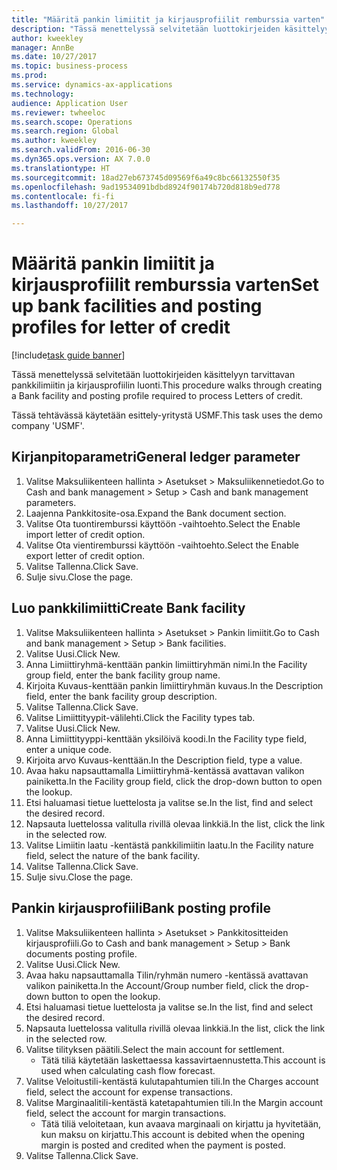 ```yaml
--- 
title: "Määritä pankin limiitit ja kirjausprofiilit remburssia varten"
description: "Tässä menettelyssä selvitetään luottokirjeiden käsittelyyn tarvittavan pankkilimiitin ja kirjausprofiilin luonti."
author: kweekley
manager: AnnBe
ms.date: 10/27/2017
ms.topic: business-process
ms.prod: 
ms.service: dynamics-ax-applications
ms.technology: 
audience: Application User
ms.reviewer: twheeloc
ms.search.scope: Operations
ms.search.region: Global
ms.author: kweekley
ms.search.validFrom: 2016-06-30
ms.dyn365.ops.version: AX 7.0.0
ms.translationtype: HT
ms.sourcegitcommit: 18ad27eb673745d09569f6a49c8bc66132550f35
ms.openlocfilehash: 9ad19534091bdbd8924f90174b720d818b9ed778
ms.contentlocale: fi-fi
ms.lasthandoff: 10/27/2017

---
```

# <a name="set-up-bank-facilities-and-posting-profiles-for-letter-of-credit"></a><span data-ttu-id="34ac7-103">Määritä pankin limiitit ja kirjausprofiilit remburssia varten</span><span class="sxs-lookup"><span data-stu-id="34ac7-103">Set up bank facilities and posting profiles for letter of credit</span></span>

[!include[task guide banner](../../includes/task-guide-banner.md)]

<span data-ttu-id="34ac7-104">Tässä menettelyssä selvitetään luottokirjeiden käsittelyyn tarvittavan pankkilimiitin ja kirjausprofiilin luonti.</span><span class="sxs-lookup"><span data-stu-id="34ac7-104">This procedure walks through creating a Bank facility and posting profile required to process Letters of credit.</span></span> 

<span data-ttu-id="34ac7-105">Tässä tehtävässä käytetään esittely-yritystä USMF.</span><span class="sxs-lookup"><span data-stu-id="34ac7-105">This task uses the demo company 'USMF'.</span></span>






## <a name="general-ledger-parameter"></a><span data-ttu-id="34ac7-106">Kirjanpitoparametri</span><span class="sxs-lookup"><span data-stu-id="34ac7-106">General ledger parameter</span></span>
1. <span data-ttu-id="34ac7-107">Valitse Maksuliikenteen hallinta > Asetukset > Maksuliikennetiedot.</span><span class="sxs-lookup"><span data-stu-id="34ac7-107">Go to Cash and bank management > Setup > Cash and bank management parameters.</span></span>
2. <span data-ttu-id="34ac7-108">Laajenna Pankkitosite-osa.</span><span class="sxs-lookup"><span data-stu-id="34ac7-108">Expand the Bank document section.</span></span>
3. <span data-ttu-id="34ac7-109">Valitse Ota tuontiremburssi käyttöön -vaihtoehto.</span><span class="sxs-lookup"><span data-stu-id="34ac7-109">Select the Enable import letter of credit option.</span></span>
4. <span data-ttu-id="34ac7-110">Valitse Ota vientiremburssi käyttöön -vaihtoehto.</span><span class="sxs-lookup"><span data-stu-id="34ac7-110">Select the Enable export letter of credit option.</span></span>
5. <span data-ttu-id="34ac7-111">Valitse Tallenna.</span><span class="sxs-lookup"><span data-stu-id="34ac7-111">Click Save.</span></span>
6. <span data-ttu-id="34ac7-112">Sulje sivu.</span><span class="sxs-lookup"><span data-stu-id="34ac7-112">Close the page.</span></span>

## <a name="create-bank-facility"></a><span data-ttu-id="34ac7-113">Luo pankkilimiitti</span><span class="sxs-lookup"><span data-stu-id="34ac7-113">Create Bank facility</span></span>
1. <span data-ttu-id="34ac7-114">Valitse Maksuliikenteen hallinta > Asetukset > Pankin limiitit.</span><span class="sxs-lookup"><span data-stu-id="34ac7-114">Go to Cash and bank management > Setup > Bank facilities.</span></span>
2. <span data-ttu-id="34ac7-115">Valitse Uusi.</span><span class="sxs-lookup"><span data-stu-id="34ac7-115">Click New.</span></span>
3. <span data-ttu-id="34ac7-116">Anna Limiittiryhmä-kenttään pankin limiittiryhmän nimi.</span><span class="sxs-lookup"><span data-stu-id="34ac7-116">In the Facility group field, enter the bank facility group name.</span></span>
4. <span data-ttu-id="34ac7-117">Kirjoita Kuvaus-kenttään pankin limiittiryhmän kuvaus.</span><span class="sxs-lookup"><span data-stu-id="34ac7-117">In the Description field, enter the bank facility group description.</span></span>
5. <span data-ttu-id="34ac7-118">Valitse Tallenna.</span><span class="sxs-lookup"><span data-stu-id="34ac7-118">Click Save.</span></span>
6. <span data-ttu-id="34ac7-119">Valitse Limiittityypit-välilehti.</span><span class="sxs-lookup"><span data-stu-id="34ac7-119">Click the Facility types tab.</span></span>
7. <span data-ttu-id="34ac7-120">Valitse Uusi.</span><span class="sxs-lookup"><span data-stu-id="34ac7-120">Click New.</span></span>
8. <span data-ttu-id="34ac7-121">Anna Limiittityyppi-kenttään yksilöivä koodi.</span><span class="sxs-lookup"><span data-stu-id="34ac7-121">In the Facility type field, enter a unique code.</span></span>
9. <span data-ttu-id="34ac7-122">Kirjoita arvo Kuvaus-kenttään.</span><span class="sxs-lookup"><span data-stu-id="34ac7-122">In the Description field, type a value.</span></span>
10. <span data-ttu-id="34ac7-123">Avaa haku napsauttamalla Limiittiryhmä-kentässä avattavan valikon painiketta.</span><span class="sxs-lookup"><span data-stu-id="34ac7-123">In the Facility group field, click the drop-down button to open the lookup.</span></span>
11. <span data-ttu-id="34ac7-124">Etsi haluamasi tietue luettelosta ja valitse se.</span><span class="sxs-lookup"><span data-stu-id="34ac7-124">In the list, find and select the desired record.</span></span>
12. <span data-ttu-id="34ac7-125">Napsauta luettelossa valitulla rivillä olevaa linkkiä.</span><span class="sxs-lookup"><span data-stu-id="34ac7-125">In the list, click the link in the selected row.</span></span>
13. <span data-ttu-id="34ac7-126">Valitse Limiitin laatu -kentästä pankkilimiitin laatu.</span><span class="sxs-lookup"><span data-stu-id="34ac7-126">In the Facility nature field, select the nature of the bank facility.</span></span>
14. <span data-ttu-id="34ac7-127">Valitse Tallenna.</span><span class="sxs-lookup"><span data-stu-id="34ac7-127">Click Save.</span></span>
15. <span data-ttu-id="34ac7-128">Sulje sivu.</span><span class="sxs-lookup"><span data-stu-id="34ac7-128">Close the page.</span></span>

## <a name="bank-posting-profile"></a><span data-ttu-id="34ac7-129">Pankin kirjausprofiili</span><span class="sxs-lookup"><span data-stu-id="34ac7-129">Bank posting profile</span></span>
1. <span data-ttu-id="34ac7-130">Valitse Maksuliikenteen hallinta > Asetukset > Pankkitositteiden kirjausprofiili.</span><span class="sxs-lookup"><span data-stu-id="34ac7-130">Go to Cash and bank management > Setup > Bank documents posting profile.</span></span>
2. <span data-ttu-id="34ac7-131">Valitse Uusi.</span><span class="sxs-lookup"><span data-stu-id="34ac7-131">Click New.</span></span>
3. <span data-ttu-id="34ac7-132">Avaa haku napsauttamalla Tilin/ryhmän numero -kentässä avattavan valikon painiketta.</span><span class="sxs-lookup"><span data-stu-id="34ac7-132">In the Account/Group number field, click the drop-down button to open the lookup.</span></span>
4. <span data-ttu-id="34ac7-133">Etsi haluamasi tietue luettelosta ja valitse se.</span><span class="sxs-lookup"><span data-stu-id="34ac7-133">In the list, find and select the desired record.</span></span>
5. <span data-ttu-id="34ac7-134">Napsauta luettelossa valitulla rivillä olevaa linkkiä.</span><span class="sxs-lookup"><span data-stu-id="34ac7-134">In the list, click the link in the selected row.</span></span>
6. <span data-ttu-id="34ac7-135">Valitse tilityksen päätili.</span><span class="sxs-lookup"><span data-stu-id="34ac7-135">Select the main account for settlement.</span></span>
    * <span data-ttu-id="34ac7-136">Tätä tiliä käytetään laskettaessa kassavirtaennustetta.</span><span class="sxs-lookup"><span data-stu-id="34ac7-136">This account is used when calculating cash flow forecast.</span></span>  
7. <span data-ttu-id="34ac7-137">Valitse Veloitustili-kentästä kulutapahtumien tili.</span><span class="sxs-lookup"><span data-stu-id="34ac7-137">In the Charges account field, select the account for expense transactions.</span></span>
8. <span data-ttu-id="34ac7-138">Valitse Marginaalitili-kentästä katetapahtumien tili.</span><span class="sxs-lookup"><span data-stu-id="34ac7-138">In the Margin account field, select the account for margin transactions.</span></span>
    * <span data-ttu-id="34ac7-139">Tätä tiliä veloitetaan, kun avaava marginaali on kirjattu ja hyvitetään, kun maksu on kirjattu.</span><span class="sxs-lookup"><span data-stu-id="34ac7-139">This account is debited when the opening margin is posted and credited when the payment is posted.</span></span>  
9. <span data-ttu-id="34ac7-140">Valitse Tallenna.</span><span class="sxs-lookup"><span data-stu-id="34ac7-140">Click Save.</span></span>


